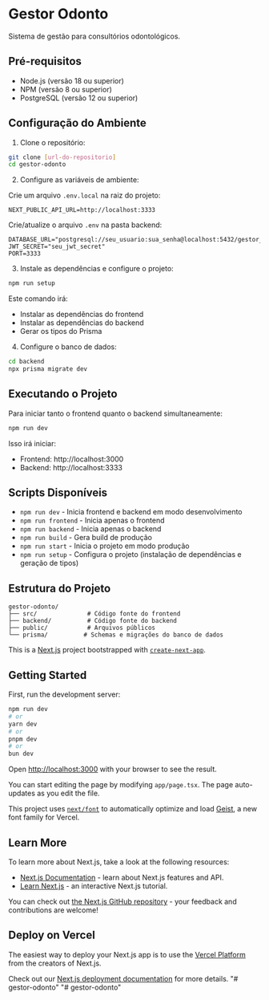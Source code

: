# Gestor Odonto

Sistema de gestão para consultórios odontológicos.

## Pré-requisitos

- Node.js (versão 18 ou superior)
- NPM (versão 8 ou superior)
- PostgreSQL (versão 12 ou superior)

## Configuração do Ambiente

1. Clone o repositório:
```bash
git clone [url-do-repositorio]
cd gestor-odonto
```

2. Configure as variáveis de ambiente:

Crie um arquivo `.env.local` na raiz do projeto:
```env
NEXT_PUBLIC_API_URL=http://localhost:3333
```

Crie/atualize o arquivo `.env` na pasta backend:
```env
DATABASE_URL="postgresql://seu_usuario:sua_senha@localhost:5432/gestor_odonto"
JWT_SECRET="seu_jwt_secret"
PORT=3333
```

3. Instale as dependências e configure o projeto:
```bash
npm run setup
```

Este comando irá:
- Instalar as dependências do frontend
- Instalar as dependências do backend
- Gerar os tipos do Prisma

4. Configure o banco de dados:
```bash
cd backend
npx prisma migrate dev
```

## Executando o Projeto

Para iniciar tanto o frontend quanto o backend simultaneamente:

```bash
npm run dev
```

Isso irá iniciar:
- Frontend: http://localhost:3000
- Backend: http://localhost:3333

## Scripts Disponíveis

- `npm run dev` - Inicia frontend e backend em modo desenvolvimento
- `npm run frontend` - Inicia apenas o frontend
- `npm run backend` - Inicia apenas o backend
- `npm run build` - Gera build de produção
- `npm run start` - Inicia o projeto em modo produção
- `npm run setup` - Configura o projeto (instalação de dependências e geração de tipos)

## Estrutura do Projeto

```
gestor-odonto/
├── src/              # Código fonte do frontend
├── backend/          # Código fonte do backend
├── public/           # Arquivos públicos
└── prisma/          # Schemas e migrações do banco de dados
```

This is a [Next.js](https://nextjs.org) project bootstrapped with [`create-next-app`](https://nextjs.org/docs/app/api-reference/cli/create-next-app).

## Getting Started

First, run the development server:

```bash
npm run dev
# or
yarn dev
# or
pnpm dev
# or
bun dev
```

Open [http://localhost:3000](http://localhost:3000) with your browser to see the result.

You can start editing the page by modifying `app/page.tsx`. The page auto-updates as you edit the file.

This project uses [`next/font`](https://nextjs.org/docs/app/building-your-application/optimizing/fonts) to automatically optimize and load [Geist](https://vercel.com/font), a new font family for Vercel.

## Learn More

To learn more about Next.js, take a look at the following resources:

- [Next.js Documentation](https://nextjs.org/docs) - learn about Next.js features and API.
- [Learn Next.js](https://nextjs.org/learn) - an interactive Next.js tutorial.

You can check out [the Next.js GitHub repository](https://github.com/vercel/next.js) - your feedback and contributions are welcome!

## Deploy on Vercel

The easiest way to deploy your Next.js app is to use the [Vercel Platform](https://vercel.com/new?utm_medium=default-template&filter=next.js&utm_source=create-next-app&utm_campaign=create-next-app-readme) from the creators of Next.js.

Check out our [Next.js deployment documentation](https://nextjs.org/docs/app/building-your-application/deploying) for more details.
"# gestor-odonto" 
"# gestor-odonto" 
